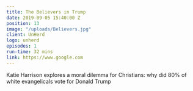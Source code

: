 ```yaml
---
title: The Believers in Trump
date: 2019-09-05 15:40:00 Z
position: 13
image: "/uploads/Believers.jpg"
client: UnHerd
logo: unherd
episodes: 1
run-time: 32 mins
link: https://www.google.com
---
```


Katie Harrison explores a moral dilemma for Christians: why did 80% of white evangelicals vote for Donald Trump